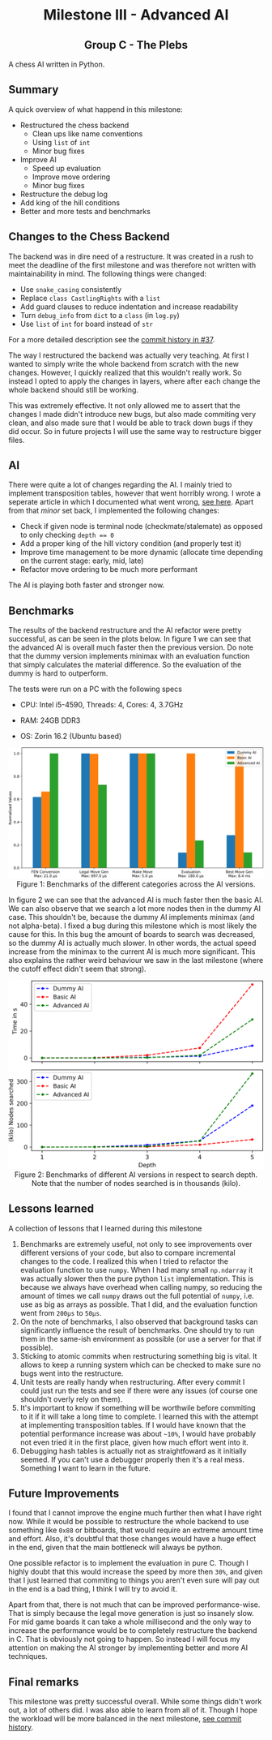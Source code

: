 # <center>Milestone III - Advanced AI</center>

## <center>Group C - The Plebs</center>

A chess AI written in Python.

## Summary

A quick overview of what happend in this milestone:

- Restructured the chess backend
    - Clean ups like name conventions
    - Using `list` of `int`
    - Minor bug fixes
- Improve AI
    - Speed up evaluation
    - Improve move ordering
    - Minor bug fixes
- Restructure the debug log
- Add king of the hill conditions
- Better and more tests and benchmarks

## Changes to the Chess Backend

The backend was in dire need of a restructure.
It was created in a rush to meet the deadline
of the first milestone and was therefore not written
with maintainability in mind.
The following things were changed:

- Use `snake_casing` consistently
- Replace `class CastlingRights` with a `list`
- Add guard clauses to reduce indentation and increase readability
- Turn `debug_info` from `dict` to a `class` (in `log.py`)
- Use `list` of `int` for board instead of `str`

For a more detailed description see the
[commit history in #37](https://github.com/PraxTube/chess-ai/pull/37/commits).

The way I restructured the backend was actually
very teaching. At first I wanted to simply write
the whole backend from scratch with the new changes.
However, I quickly realized that this wouldn't really
work. So instead I opted to apply the changes in layers,
where after each change the whole backend should still
be working.

This was extremely effective. It not only allowed me to
assert that the changes I made didn't introduce new bugs,
but also made commiting very clean, and also made sure
that I would be able to track down bugs if they did occur.
So in future projects I will use the same way to restructure
bigger files.

## AI

There were quite a lot of changes regarding the AI.
I mainly tried to implement transposition tables,
however that went horribly wrong.
I wrote a seperate article in which I documented what went wrong,
[see here](./transposition-tables.md).
Apart from that _minor_ set back, I implemented the following changes:

- Check if given node is terminal node (checkmate/stalemate)
  as opposed to only checking `depth == 0`
- Add a proper king of the hill victory condition (and properly test it)
- Improve time management to be more dynamic (allocate time depending
  on the current stage: early, mid, late)
- Refactor move ordering to be much more performant

The AI is playing both faster and stronger now.

## Benchmarks

The results of the backend restructure and the AI refactor were
pretty successful, as can be seen in the plots below.
In figure 1 we can see that the advanced AI is overall much faster then
the previous version. Do note that the dummy version implements minimax
with an evaluation function that simply calculates the material difference.
So the evaluation of the dummy is hard to outperform.

The tests were run on a PC with the following specs

- CPU: Intel i5-4590, Threads: 4, Cores: 4, 3.7GHz

- RAM: 24GB DDR3

- OS: Zorin 16.2 (Ubuntu based)

<p align="center">
    <img src="plot.svg" alt="Plot SVG Image">
    <br>
    Figure 1: Benchmarks of the different categories across the AI versions.
</p>

In figure 2 we can see that the advanced AI is much faster then the basic AI.
We can also observe that we search a lot more nodes then in the dummy AI case.
This shouldn't be, because the dummy AI implements minimax (and not alpha-beta).
I fixed a bug during this milestone which is most likely the cause for this.
In this bug the amount of boards to search was decreased, so the dummy AI
is actually much slower.
In other words, the actual speed increase from the minimax to the current AI
is much more significant. This also explains the rather weird behaviour we
saw in the last milestone (where the cutoff effect didn't seem that strong).

<p align="center">
    <img src="plot-depths.svg" alt="Plot Depths SVG Image">
    <br>
    Figure 2: Benchmarks of different AI versions in respect to search depth.
    <br>
    Note that the number of nodes searched is in thousands (kilo).
</p>

## Lessons learned

A collection of lessons that I learned during this milestone

1. Benchmarks are extremely useful, not only to see improvements
   over different versions of your code, but also to compare
   incremental changes to the code. I realized this when I tried
   to refactor the evaluation function to use `numpy`. When I had
   many small `np.ndarray` it was actually slower then the pure python
   `list` implementation. This is because we always
   have overhead when calling numpy, so reducing the amount of times
   we call `numpy` draws out the full potential of `numpy`,
   i.e. use as big as arrays as possible.
   That I did, and the evaluation function went from `200μs` to `50μs`.
1. On the note of benchmarks, I also observed that background tasks
   can significantly influence the result of benchmarks. One should
   try to run them in the same-ish environment as possible
   (or use a server for that if possible).
1. Sticking to atomic commits when restructuring something big is vital.
   It allows to keep a running system which can be checked to make sure
   no bugs went into the restructure.
1. Unit tests are really handy when restructuring.
   After every commit I could just run the tests and see if there
   were any issues (of course one shouldn't overly rely on them).
1. It's important to know if something will be worthwile before commiting
   to it if it will take a long time to complete. I learned this with
   the attempt at implementing transposition tables. If I would have known
   that the potential performance increase was about `~10%`, I would have
   probably not even tried it in the first place, given how much effort
   went into it.
1. Debugging hash tables is actually not as straightfoward as it initially
   seemed. If you can't use a debugger properly then it's
   a real mess. Something I want to learn in the future.

## Future Improvements

I found that I cannot improve the engine much further then
what I have right now.
While it would be possible to restructure the whole backend to use
something like `0x88` or bitboards, that would require an extreme amount
time and effort. Also, it's doubtful that those changes would
have a huge effect in the end, given that the main bottleneck
will always be python.

One possible refactor is to implement the evaluation
in pure C. Though I highly doubt that this would increase
the speed by more then `30%`, and given that I just learned
that commiting to things you aren't even sure will pay out
in the end is a bad thing, I think I will try to avoid it.

Apart from that, there is not much that can be
improved performance-wise. That is simply because
the legal move generation is just so insanely slow.
For mid game boards it can take a whole millisecond
and the only way to increase the performance
would be to completely restructure the backend in C.
That is obviously not going to happen.
So instead I will focus my attention on making the
AI stronger by implementing better and more AI
techniques.

## Final remarks

This milestone was pretty successful overall.
While some things didn't work out, a lot of others did.
I was also able to learn from all of it.
Though I hope the workload will be more balanced
in the next milestone,
[see commit history](https://github.com/PraxTube/chess-ai/commits/master).
